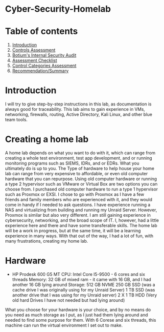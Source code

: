 # Cyber-Security-Homelab

# Table of contents

1. [Introduction](#introduction)
2. [Controls Assessment](#control-assessment)
3. [Botium's Internal Security Audit](#workflow)
4. [Assessment Checklist](#checklist)
5. [Control Categories Assessment](#assessment)
6. [Recommendation/Summary](#summary)

# Introduction <a name="introduction">
I will try to give step-by-step instructions in this lab, as documentation is always good for traceability. This lab aims to gain experience in VMs, networking, firewalls, routing, Active Directory, Kali Linux, and other blue team tools. 

# Creating a home lab
A home lab depends on what you want to do with it, which can range from creating a whole test environment, test app development, and or running monitoring programs such as SIEMS, IDRs, and or EDRs. What you ultimately do is up to you. The Type of hardware to help house your home lab can range from very expensive to affordable, or even old computer hardware that you can repurpose. Using old computer hardware or running a type 2 hypervisor such as VMware or Virtual Box are two options you can choose from. I purchased old computer hardware to run a type 1 hypervisor such as Proxmox or EXSI. I chose to go with Proxmox as I have a few friends and family members who are experienced with it, and they would come in handy if I needed to ask questions.  I have experience running a NAS and virtualizing from building and running my Unraid Server. However, Proxmox is similar but also very different. I am still gaining experience in cybersecurity, networking, and the broad scope of IT. I, however, had a little experience here and there and have some transferable skills. The home lab will be a work in progress, but at the same time, it will be a learning experience in many ways. With that out of the way, I had a lot of fun, with many frustrations, creating my home lab. 

# Hardware
- HP Prodesk 600 G5 MT
  CPU:
    Intel Core I5-9500
      - 6 cores and six threads
  Memory:
    32 GB of mixed ram
      - it came with 16 GB, and I had another 16 GB lying around
  Storage:
    512 GB NVME
    250 GB SSD (was a cache drive I was originally using for my Unraid Server)
    1 TB SSD (was another drive that I was using for my Unraid server)
    2 X 1 TB HDD (Very old hard Drives I have not needed but had lying around)

What you choose for your hardware is your choice, and by no means do you need as much storage as I put, as I just had them lying around and needed to find some purpose for them. With 6 Corese and six threads, this machine can run the virtual environment I set out to make. 
